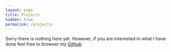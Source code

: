 ```yaml
---
layout: page
title: Projects
hidden: true
permalink: /projects/
---
```


Sorry there is nothing here yet. However, if you are interested in what I have done feel free to browser my [Github](https://github.com/hanzki)